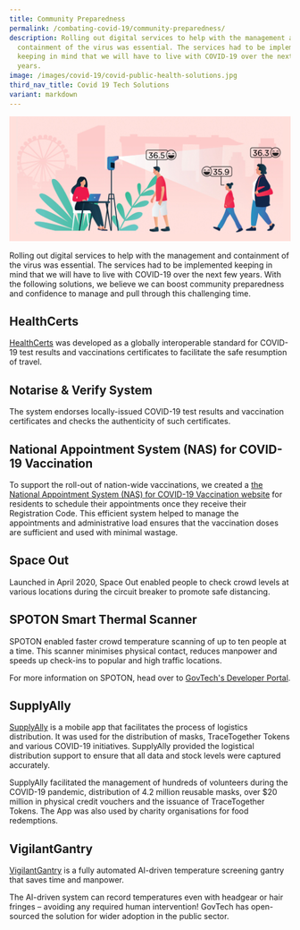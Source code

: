 ```yaml
---
title: Community Preparedness
permalink: /combating-covid-19/community-preparedness/
description: Rolling out digital services to help with the management and
  containment of the virus was essential. The services had to be implemented
  keeping in mind that we will have to live with COVID-19 over the next few
  years.
image: /images/covid-19/covid-public-health-solutions.jpg
third_nav_title: Covid 19 Tech Solutions
variant: markdown
---
```

![Community Preparedness](/images/covid-19/covid-public-health-solutions.jpg)

Rolling out digital services to help with the management and containment of the virus was essential. The services had to be implemented keeping in mind that we will have to live with COVID-19 over the next few years. With the following solutions, we believe we can boost community preparedness and confidence to manage and pull through this challenging time.

## HealthCerts

[HealthCerts](https://www.developer.tech.gov.sg/products/categories/digital-solutions-to-address-covid-19/healthcerts/overview.html) was developed as a globally interoperable standard for COVID-19 test results and vaccinations certificates to facilitate the safe resumption of travel.

## Notarise & Verify System

The system endorses locally-issued COVID-19 test results and vaccination certificates and checks the authenticity of such certificates.

## National Appointment System (NAS) for COVID-19 Vaccination

To support the roll-out of nation-wide vaccinations, we created a [the National Appointment System (NAS) for COVID-19 Vaccination website](https://appointment.vaccine.gov.sg/) for residents to schedule their appointments once they receive their Registration Code. This efficient system helped to manage the appointments and administrative load ensures that the vaccination doses are sufficient and used with minimal wastage.

## Space Out

Launched in April 2020, Space Out enabled people to check crowd levels at various locations during the circuit breaker to promote safe distancing.

## SPOTON Smart Thermal Scanner

SPOTON enabled faster crowd temperature scanning of up to ten people at a time. This scanner minimises physical contact, reduces manpower and speeds up check-ins to popular and high traffic locations.

For more information on SPOTON, head over to [GovTech's Developer Portal](https://www.developer.tech.gov.sg/technologies/sensor-platforms-and-internet-of-things/spoton).

## SupplyAlly

[SupplyAlly](https://www.supplyally.gov.sg/) is a mobile app that facilitates the process of logistics distribution. It was used for the distribution of masks, TraceTogether Tokens and various COVID-19 initiatives. SupplyAlly provided the logistical distribution support to ensure that all data and stock levels were captured accurately.

SupplyAlly facilitated the management of hundreds of volunteers during the COVID-19 pandemic, distribution of 4.2 million reusable masks, over $20 million in physical credit vouchers and the issuance of TraceTogether Tokens. The App was also used by charity organisations for food redemptions. 

## VigilantGantry

[VigilantGantry](https://www.youtube.com/watch?v=4quAADmKs40) is a fully automated AI-driven temperature screening gantry that saves time and manpower.

The AI-driven system can record temperatures even with headgear or hair fringes – avoiding any required human intervention! GovTech has open-sourced the solution for wider adoption in the public sector.